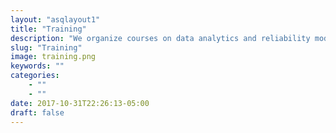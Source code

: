 ```yaml
---
layout: "asqlayout1"
title: "Training"
description: "We organize courses on data analytics and reliability modelling for determination of optimal intervention strategies for water ultilities and infrastructure systems."
slug: "Training"
image: training.png
keywords: ""
categories:
    - ""
    - ""
date: 2017-10-31T22:26:13-05:00
draft: false
---
```

